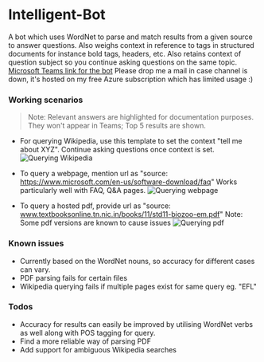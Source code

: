 # Intelligent-Bot
A bot which uses WordNet to parse and match results from a given source to answer questions. Also weighs context in reference to tags in structured documents for instance bold tags, headers, etc. Also retains context of question subject so you continue asking questions on the same topic.
<a href="https://teams.microsoft.com/l/chat/0/0?users=28:d54d718d-8ebf-4fa4-b34a-c445cadd7bbb">Microsoft Teams link for the bot</a>
Please drop me a mail in case channel is down, it's hosted on my free Azure subscription which has limited usage :)

### Working scenarios
> Note: Relevant answers are highlighted for documentation purposes. They won't appear in Teams; Top 5 results are shown.

- For querying Wikipedia, use this template to set the context "tell me about XYZ". Continue asking questions once context is set.
![Querying Wikipedia](../master/Data/1.png)

- To query a webpage, mention url as "source: https://www.microsoft.com/en-us/software-download/faq" Works particularly well with FAQ, Q&A pages.
![Querying webpage](../master/Data/2.png)

- To query a hosted pdf, provide url as "source: www.textbooksonline.tn.nic.in/books/11/std11-biozoo-em.pdf" Note: Some pdf versions are known to cause issues
![Querying pdf](../master/Data/3.png)

### Known issues
- Currently based on the WordNet nouns, so accuracy for different cases can vary.
- PDF parsing fails for certain files
- Wikipedia querying fails if multiple pages exist for same query eg. "EFL"

### Todos
- Accuracy for results can easily be improved by utilising WordNet verbs as well along with POS tagging for query.
- Find a more reliable way of parsing PDF
- Add support for ambiguous Wikipedia searches